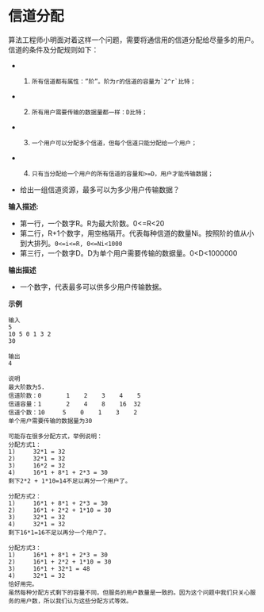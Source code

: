 # 信道分配

算法工程师小明面对着这样一个问题，需要将通信用的信道分配给尽量多的用户。信道的条件及分配规则如下：

- 1)     所有信道都有属性：”阶”。阶为r的信道的容量为`2^r`比特；
- 2)     所有用户需要传输的数据量都一样：D比特；
- 3)     一个用户可以分配多个信道，但每个信道只能分配给一个用户；
- 4)     只有当分配给一个用户的所有信道的容量和>=D，用户才能传输数据；
- 给出一组信道资源，最多可以为多少用户传输数据？

**输入描述:**

- 第一行，一个数字R。R为最大阶数。0<=R<20
- 第二行，R+1个数字，用空格隔开。代表每种信道的数量Ni。按照阶的值从小到大排列。`0<=i<=R, 0<=Ni<1000`
- 第三行，一个数字D。D为单个用户需要传输的数据量。0<D<1000000

**输出描述**

- 一个数字，代表最多可以供多少用户传输数据。

**示例**

```
输入
5
10 5 0 1 3 2
30

输出
4

说明
最大阶数为5.
信道阶数：0       1    2    3    4    5
信道容量：1       2    4    8    16  32  
信道个数：10     5    0    1    3    2
单个用户需要传输的数据量为30

可能存在很多分配方式，举例说明：
分配方式1：
1)     32*1 = 32
2)     32*1 = 32
3)     16*2 = 32
4)     16*1 + 8*1 + 2*3 = 30
剩下2*2 + 1*10=14不足以再分一个用户了。

分配方式2：
1)     16*1 + 8*1 + 2*3 = 30
2)     16*1 + 2*2 + 1*10 = 30
3)     32*1 = 32
4)     32*1 = 32
剩下16*1=16不足以再分一个用户了。

分配方式3：
1)     16*1 + 8*1 + 2*3 = 30
2)     16*1 + 2*2 + 1*10 = 30
3)     16*1 + 32*1 = 48
4)     32*1 = 32
恰好用完。
虽然每种分配方式剩下的容量不同，但服务的用户数量是一致的。因为这个问题中我们只关心服务的用户数，所以我们认为这些分配方式等效。
```

